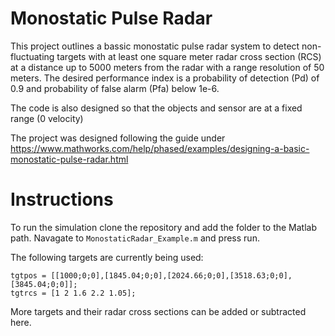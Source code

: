 # Monostatic Pulse Radar

This project outlines a bassic monostatic pulse radar system to detect non-fluctuating targets with at least one square meter radar cross section (RCS) at a distance up to 5000 meters from the radar with a range resolution of 50 meters. The desired performance index is a probability of detection (Pd) of 0.9 and probability of false alarm (Pfa) below 1e-6. 

The code is also designed so that the objects and sensor are at a fixed range (0 velocity)

The project was designed following the guide under https://www.mathworks.com/help/phased/examples/designing-a-basic-monostatic-pulse-radar.html

# Instructions

To run the simulation clone the repository and add the folder to the Matlab path. Navagate to `MonostaticRadar_Example.m` and press run.

The following targets are currently being used:
```
tgtpos = [[1000;0;0],[1845.04;0;0],[2024.66;0;0],[3518.63;0;0],[3845.04;0;0]];
tgtrcs = [1 2 1.6 2.2 1.05];
```
More targets and their radar cross sections can be added or subtracted here.
